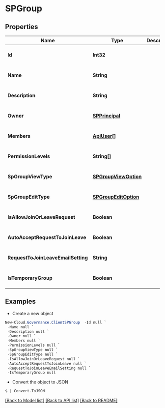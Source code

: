 # SPGroup
## Properties

Name | Type | Description | Notes
------------ | ------------- | ------------- | -------------
**Id** | **Int32** |  | [optional] [default to null]
**Name** | **String** |  | [optional] [default to null]
**Description** | **String** |  | [optional] [default to null]
**Owner** | [**SPPrincipal**](SPPrincipal.md) |  | [optional] [default to null]
**Members** | [**ApiUser[]**](ApiUser.md) |  | [optional] [default to null]
**PermissionLevels** | **String[]** |  | [optional] [default to null]
**SpGroupViewType** | [**SPGroupViewOption**](SPGroupViewOption.md) |  | [optional] [default to null]
**SpGroupEditType** | [**SPGroupEditOption**](SPGroupEditOption.md) |  | [optional] [default to null]
**IsAllowJoinOrLeaveRequest** | **Boolean** |  | [optional] [default to null]
**AutoAcceptRequestToJoinLeave** | **Boolean** |  | [optional] [default to null]
**RequestToJoinLeaveEmailSetting** | **String** |  | [optional] [default to null]
**IsTemporaryGroup** | **Boolean** |  | [optional] [default to null]

## Examples

- Create a new object
```powershell
New-Cloud.Governance.ClientSPGroup  -Id null `
 -Name null `
 -Description null `
 -Owner null `
 -Members null `
 -PermissionLevels null `
 -SpGroupViewType null `
 -SpGroupEditType null `
 -IsAllowJoinOrLeaveRequest null `
 -AutoAcceptRequestToJoinLeave null `
 -RequestToJoinLeaveEmailSetting null `
 -IsTemporaryGroup null
```

- Convert the object to JSON
```powershell
$ | Convert-ToJSON
```


[[Back to Model list]](../README.md#documentation-for-models) [[Back to API list]](../README.md#documentation-for-api-endpoints) [[Back to README]](../README.md)

